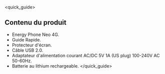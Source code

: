 <quick_guide>
##  Contenu du produit

* Energy Phone Neo 4G.
* Guide Rapide.
* Protecteur d'écran.
* Câble USB 2.0.
* Adaptateur d'alimentation courant AC/DC 5V 1A (US plug) 100-240V AC 50-60Hz.
* Batterie au lithium rechargeable.
</quick_guide>

